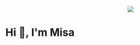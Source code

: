 <img src="https://user-images.githubusercontent.com/87043648/266131871-707a35a9-b90a-4897-872a-a78693aa74d1.gif" align="right">

<!--h1 without bottom border-->
<div id="user-content-toc">
  <ul align="center">
    <summary><h1 style="display: inline-block">Hi 👋, I'm Misa</h1></summary>
  </ul>
</div>
